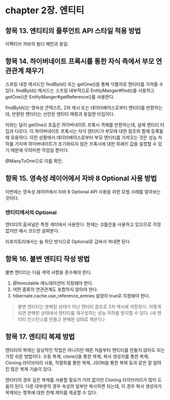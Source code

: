 # chapter 2장. 엔티티

## 항목 13. 엔티티의 플루언트 API 스타일 적용 방법

이펙티브 자바의 빌더 패턴과 동일. 

## 항목 14. 하이버네이트 프록시를 통한 자식 측에서 부모 연관관계 채우기

스프링 내장 메서드인 findById() 또는 getOne()을 통해 식별자로 엔티티를 가져올 수 있다.
findById() 메서드는 스프링 내부적으로 EntityManger#find()를 사용하고 getOne()은 EntityManger#getReference()를 사용한다.

findById()는 영속성 콘텍스트, 2차 캐시 또는 데이터베이스로부터 엔티티를 반환하는데, 반환된 엔티티는 선언된 엔티티 매핑과 동일한 타입이다.

이와는 달리 getOne() 호출은 하이버네이트 프록시 객체를 반환하는데, 실제 엔티티 타입과 다르다.
이 하이버네이트 프록시는 자식 엔티티가 부모에 대한 참조와 함께 등록될 때 유용하다.
이런 상황에서 데이터베이스로부터 부모 엔티티를 가져오는 것은 성능 저하를 가지며 하이버네이트가 초기화되지 않은 프록시에 대한 외래키 값을 설정할 수 있기 때문에 무의미한 작업일 뿐이다.

@ManyToOne으로 이를 확인.


## 항목 15. 영속성 레이어에서 자바 8 Optional 사용 방법

이번에는 영속성 레이어에서 자바 8 Optional API 사용을 위한 모범
사례를 알아보는 것이다.

### 엔티티에서의 Optional

엔티티의 옵셔널은 특정 게터에서 사용한다. 현재는 코틀린을 사용하고 있으므로 걱정 없지만 예시 코드만 살펴본다.

리포지토리에서는 늘 하던 방식으로 Optional로 감싸서 꺼내면 된다.

## 항목 16. 불변 엔티티 작성 방법

불변 엔티티는 다음 계약 사항을 준수해야 한다.

1. @Immutable 애노테이션이 지정돼야 한다.
2. 어떤 종류의 연관관계도 포함하지 않아야 한다.
3. hibernate.cache.use_reference_entries 설정이 true로 지정돼야 한다.

> 불변 엔티티는 분해된 상태가 아닌 엔티티 참조로 2차 캐시에 저장된다.
> 이렇게 되면 분해된 상태에서 엔티티를 재구성하는 성능 저하를 방지할 수 있다. (새 엔티티 인스턴스를 만들고 분해된 상태로 채운다.)

## 항목 17. 엔티티 복제 방법

엔티티의 복제는 일상적인 작업은 아니지만 때론 처음부터 엔티티를 만들지 않아도 되는 가장 쉬운 방법이다.
수동 복제, clone()을 통한 복제, 복사 생성자를 통한 복제, Cloning 라이브러리 사용, 직렬화를 통한 복제, JSON을 통한 복제 등과 같은 잘 알려진 많은 복제 기술이 있다.

엔티티의 경우 깊은 복제를 사용할 필요가 거의 없지만 Cloning 라이브러리가 많이 도움이 된다.
다른 대부분의 경우 속성의 일부만 복사하면 되는데, 이 경우 복사 생성자가 복제되는 항목에 대한 전체 제어를 제공할 수 있다.
